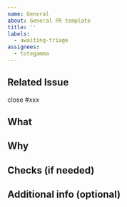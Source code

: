 ```yaml
---
name: General
about: General PR template
title: ''
labels:
  - awaiting-triage
assignees:
  - totegamma
---
```


## Related Issue
<!-- 関連するIssueがあれば記載 -->
<!-- If there is a related issue, describe it here -->
close #xxx

## What
<!-- このPRで何をしたのか？ どう変わるのか？ -->
<!-- What did you do with this PR? How will it change things? -->

## Why
<!-- なぜそうするのか？ どういう意図なのか？ 何が困っているのか？ -->
<!-- Why do you do it? What are your intentions? What is the problem? -->

## Checks (if needed)
<!-- どのような動作確認を行ったのか、結果はどうか？ -->
<!-- What kind of operation check did you do and what was the result? -->

## Additional info (optional)
<!-- その他の申し送り -->
<!-- Other notices -->

